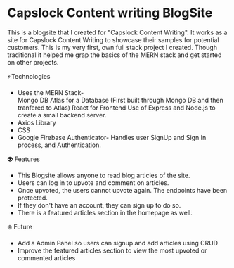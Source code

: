 # Capslock Content writing BlogSite
This is a blogsite that I created for "Capslock Content Writing". It works as a site for Capslock Content Writing to showcase their samples for potential customers. This is my very first, own full stack project I created. Though traditional it helped me grap the basics of the MERN stack and get started on other projects. 

⚡️Technologies
- Uses the MERN Stack-   
  Mongo DB Atlas for a Database (First built through Mongo DB and then tranfered to Atlas)
  React for Frontend 
  Use of Express and Node.js to create a small backend server. 
- Axios Library
- CSS
- Google Firebase Authenticator-
  Handles user SignUp and Sign In process, and Authentication.
  
👽 Features 
- This Blogsite allows anyone to read blog articles of the site. 
- Users can log in to upvote and comment on articles.
- Once upvoted, the users cannot upvote again. The endpoints have been protected.
- If they don't have an account, they can sign up to do so. 
- There is a featured articles section in the homepage as well. 

❄️ Future
- Add a Admin Panel so users can signup and add articles using CRUD
- Improve the featured articles section to view the most upvoted or commented articles 
